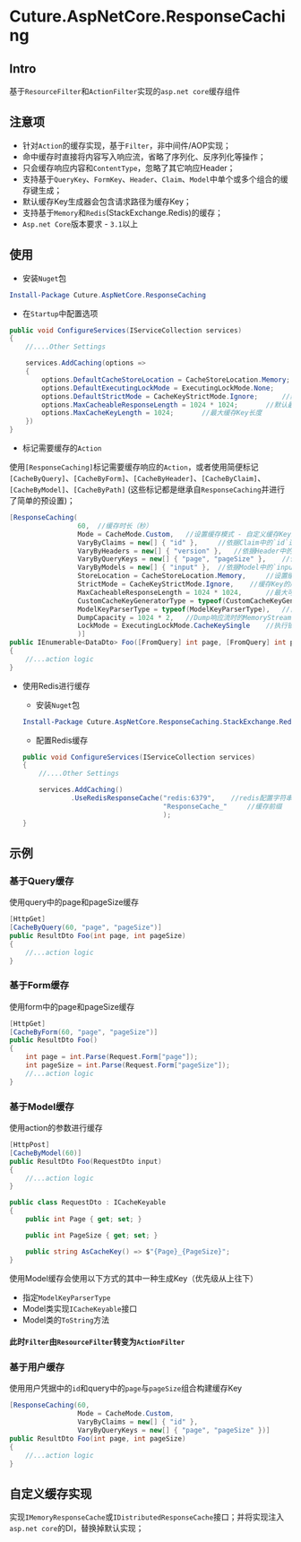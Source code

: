 # Cuture.AspNetCore.ResponseCaching
## Intro
基于`ResourceFilter`和`ActionFilter`实现的`asp.net core`缓存组件

## 注意项
- 针对`Action`的缓存实现，基于`Filter`，非中间件/AOP实现；
- 命中缓存时直接将内容写入响应流，省略了序列化、反序列化等操作；
- 只会缓存响应内容和`ContentType`，忽略了其它响应Header；
- 支持基于`QueryKey`、`FormKey`、`Header`、`Claim`、`Model`中单个或多个组合的缓存键生成；
- 默认缓存Key生成器会包含请求路径为缓存Key；
- 支持基于`Memory`和`Redis`(StackExchange.Redis)的缓存；
- `Asp.net Core`版本要求 - `3.1`以上

## 使用

- 安装`Nuget`包

```PowerShell
Install-Package Cuture.AspNetCore.ResponseCaching
```

- 在`Startup`中配置选项

```C#
public void ConfigureServices(IServiceCollection services)
{
    //....Other Settings

    services.AddCaching(options =>
    {
        options.DefaultCacheStoreLocation = CacheStoreLocation.Memory;      //默认缓存数据存储位置 - Memory
        options.DefaultExecutingLockMode = ExecutingLockMode.None;      //默认执行锁定模式 - 不锁定
        options.DefaultStrictMode = CacheKeyStrictMode.Ignore;      //默认缓存Key的严格模式 - 忽略没有的找到的Key
        options.MaxCacheableResponseLength = 1024 * 1024;       //默认最大可缓存的响应内容长度
        options.MaxCacheKeyLength = 1024;       //最大缓存Key长度
    })
}
```

- 标记需要缓存的`Action`

使用`[ResponseCaching]`标记需要缓存响应的`Action`，或者使用简便标记`[CacheByQuery]`、`[CacheByForm]`、`[CacheByHeader]`、`[CacheByClaim]`、`[CacheByModel]`、`[CacheByPath]` (这些标记都是继承自`ResponseCaching`并进行了简单的预设置)；

```C#
[ResponseCaching(
                 60,  //缓存时长（秒）
                 Mode = CacheMode.Custom,   //设置缓存模式 - 自定义缓存Key生成
                 VaryByClaims = new[] { "id" },     //依据Claim中的`id`进行构建缓存Key
                 VaryByHeaders = new[] { "version" },   //依据Header中的`version`进行构建缓存Key
                 VaryByQueryKeys = new[] { "page", "pageSize" },    //依据Query中的`page`和`pageSize`进行构建缓存Key
                 VaryByModels = new[] { "input" },  //依据Model中的`input`进行构建缓存Key
                 StoreLocation = CacheStoreLocation.Memory,     //设置缓存数据存储位置 - Memory
                 StrictMode = CacheKeyStrictMode.Ignore,    //缓存Key的严格模式 - 忽略没有的找到的Key
                 MaxCacheableResponseLength = 1024 * 1024,      //最大可缓存的响应内容长度
                 CustomCacheKeyGeneratorType = typeof(CustomCacheKeyGeneratorType),     //自定义缓存Key生成器类型
                 ModelKeyParserType = typeof(ModelKeyParserType),   //自定义Model的Key分析器
                 DumpCapacity = 1024 * 2,   //Dump响应流时的MemoryStream初始化大小
                 LockMode = ExecutingLockMode.CacheKeySingle    //执行锁定模式 - 依据缓存Key锁定（尽可能保证单机每个Key只有一个action方法体在执行）
                 )]
public IEnumerable<DataDto> Foo([FromQuery] int page, [FromQuery] int pageSize, [FromBody] RequestDto input)
{
    //...action logic
}
```

- 使用Redis进行缓存

    - 安装`Nuget`包

    ```PowerShell
    Install-Package Cuture.AspNetCore.ResponseCaching.StackExchange.Redis
    ```

    - 配置Redis缓存

    ```C#
    public void ConfigureServices(IServiceCollection services)
    {
        //....Other Settings

        services.AddCaching()
                .UseRedisResponseCache("redis:6379",    //redis配置字符串
                                       "ResponseCache_"     //缓存前缀
                                       );
    }
    ```

## 示例

### 基于Query缓存

使用query中的page和pageSize缓存
```C#
[HttpGet]
[CacheByQuery(60, "page", "pageSize")]
public ResultDto Foo(int page, int pageSize)
{
    //...action logic
}
```

### 基于Form缓存

使用form中的page和pageSize缓存
```C#
[HttpGet]
[CacheByForm(60, "page", "pageSize")]
public ResultDto Foo()
{
    int page = int.Parse(Request.Form["page"]);
    int pageSize = int.Parse(Request.Form["pageSize"]);
    //...action logic
}
```

### 基于Model缓存

使用action的参数进行缓存
```C#
[HttpPost]
[CacheByModel(60)]
public ResultDto Foo(RequestDto input)
{
    //...action logic
}

public class RequestDto : ICacheKeyable
{
    public int Page { get; set; }

    public int PageSize { get; set; }

    public string AsCacheKey() => $"{Page}_{PageSize}";
}
```
使用Model缓存会使用以下方式的其中一种生成Key（优先级从上往下）
- 指定`ModelKeyParserType`
- Model类实现`ICacheKeyable`接口
- Model类的`ToString`方法

#### 此时`Filter`由`ResourceFilter`转变为`ActionFilter`

### 基于用户缓存

使用用户凭据中的`id`和query中的`page`与`pageSize`组合构建缓存Key
```C#
[ResponseCaching(60,
                 Mode = CacheMode.Custom,
                 VaryByClaims = new[] { "id" },
                 VaryByQueryKeys = new[] { "page", "pageSize" })]
public ResultDto Foo(int page, int pageSize)
{
    //...action logic
}
```

## 自定义缓存实现

实现`IMemoryResponseCache`或`IDistributedResponseCache`接口；并将实现注入`asp.net core`的DI，替换掉默认实现；